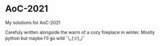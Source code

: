 # AoC-2021
My solutions for AoC-2021

Carefuly written alongside the warm of a cozy fireplace in winter.
Mostly python but maybe I'll go wild ¯\\\_(ツ)\_\/¯
